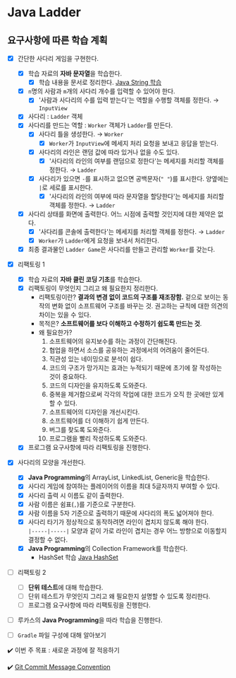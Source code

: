 # Java Ladder

## 요구사항에 따른 학습 계획

- [x] 간단한 사다리 게임을 구현한다.
  - [x] 학습 자료의 **자바 문자열**을 학습한다.
    - [x] 학습 내용을 문서로 정리한다. [Java String 학습](https://velog.io/@yeonise/Java-String)
  - [x] `n`명의 사람과 `m`개의 사다리 개수를 입력할 수 있어야 한다.
    - [x] '사람과 사다리의 수를 입력 받는다'는 역할을 수행할 객체를 정한다. → `InputView`
  - [x] 사다리 : `Ladder` 객체
  - [x] 사다리를 만드는 역할 : `Worker` 객체가 `Ladder`를 만든다.
    - [x] 사다리 틀을 생성한다. → `Worker`
      - [x] `Worker`가 `InputView`에 메세지 처리 요청을 보내고 응답을 받는다.
    - [x] 사다리의 라인은 랜덤 값에 따라 있거나 없을 수도 있다.
      - [x] '사다리의 라인의 여부를 랜덤으로 정한다'는 메세지를 처리할 객체를 정한다. → `Ladder`
    - [x] 사다리가 있으면 `-`를 표시하고 없으면 공백문자(`" "`)를 표시한다. 양옆에는 `|`로 세로를 표시한다.
      - [x] '사다리의 라인의 여부에 따라 문자열을 할당한다'는 메세지를 처리할 객체를 정한다. → `Ladder`
  - [x] 사다리 상태를 화면에 출력한다. 어느 시점에 출력할 것인지에 대한 제약은 없다.
    - [x] '사다리를 콘솔에 출력한다'는 메세지를 처리할 객체를 정한다. → `Ladder`
    - [x] `Worker`가 `Ladder`에게 요청을 보내서 처리한다.
  - [x] 최종 결과물인 `Ladder Game`은 사다리를 만들고 관리할 `Worker`를 갖는다.
  
- [x] 리팩토링 1
  - [x] 학습 자료의 **자바 클린 코딩 기초**를 학습한다.
  - [x] 리팩토링이 무엇인지 그리고 왜 필요한지 정리한다.
    - 리팩토링이란? **결과의 변경 없이 코드의 구조를 재조장함.** 겉으로 보이는 동작의 변화 없이 소프트웨어 구조를 바꾸는 것. 권고하는 규칙에 대한 의견의 차이는 있을 수 있다.
    - 목적은? **소프트웨어를 보다 이해하고 수정하기 쉽도록 만드는 것**.
    - 왜 필요한가?
      1. 소프트웨어의 유지보수를 하는 과정이 간단해진다.
      2. 협업을 하면서 소스를 공유하는 과정에서의 어려움이 줄어든다.
      3. 직관성 있는 네이밍으로 분석이 쉽다.
      4. 코드의 구조가 망가지는 효과는 누적되기 때문에 초기에 잘 작성하는 것이 중요하다.
      5. 코드의 디자인을 유지하도록 도와준다.
      6. 중복을 제거함으로써 각각의 작업에 대한 코드가 오직 한 곳에만 있게 할 수 있다.
      7. 소프트웨어의 디자인을 개선시킨다.
      8. 소프트웨어를 더 이해하기 쉽게 만든다.
      9. 버그를 찾도록 도와준다.
      10. 프로그램을 빨리 작성하도록 도와준다.
  - [x] 프로그램 요구사항에 따라 리팩토링을 진행한다.

- [x] 사다리의 모양을 개선한다.
  - [x] **Java Programming**의 ArrayList, LinkedList, Generic을 학습한다. 
  - [x] 사다리 게임에 참여하는 플레이어의 이름을 최대 5글자까지 부여할 수 있다.
  - [x] 사다리 출력 시 이름도 같이 출력한다.
  - [x] 사람 이름은 쉼표(`,`)를 기준으로 구분한다.
  - [x] 사람 이름을 5자 기준으로 출력하기 때문에 사다리의 폭도 넓어져야 한다.
  - [x] 사다리 타기가 정상적으로 동작하려면 라인이 겹치지 않도록 해야 한다.  
    `|-----|-----|` 모양과 같이 가로 라인이 겹치는 경우 어느 방향으로 이동할지 결정할 수 없다.
  - [x] **Java Programming**의 Collection Framework를 학습한다.
    - HashSet 학습 [Java HashSet](https://velog.io/@yeonise/Java-HashSet) 

- [ ] 리팩토링 2
  - [ ] **단위 테스트**에 대해 학습한다.
  - [ ] 단위 테스트가 무엇인지 그리고 왜 필요한지 설명할 수 있도록 정리한다.
  - [ ] 프로그램 요구사항에 따라 리팩토링을 진행한다.

- [ ] 루카스의 **Java Programming**을 따라 학습을 진행한다.

- [ ] `Gradle` 파일 구성에 대해 알아보기

✔️ 이번 주 목표 : 새로운 과정에 잘 적응하기

✔️ [Git Commit Message Convention](https://doublesprogramming.tistory.com/256)
